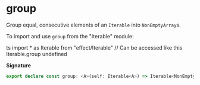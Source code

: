# group

Group equal, consecutive elements of an `Iterable` into `NonEmptyArray`s.

To import and use `group` from the "Iterable" module:

ts
import \* as Iterable from "effect/Iterable"
// Can be accessed like this
Iterable.group
undefined

**Signature**

```ts
export declare const group: <A>(self: Iterable<A>) => Iterable<NonEmptyArray<A>>
```
